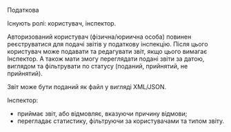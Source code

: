 Податкова

Існують ролі: користувач, інспектор.

Авторизований користувач (фізична/юриична особа) повинен реєструватися для 
подачі звітів у податкову інспекцію. Після цього користувач може подавати
та редагувати звіт, якщо цього вимагає Інспектор. А також мати змогу 
переглядати подані звіти за датою, виглядом та фільтрувати по статусу
(поданий, прийнятий, не прийнятий). 

Звіт може бути поданий як файл у вигляді XML/JSON.

Інспектор:
- приймає звіт, або відмовляє, вказуючи причину відмови;
- перегладає статистику, фільтруючи за користувачами та типом звіту.

